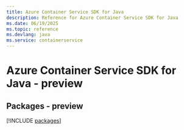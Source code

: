 ```yaml
---
title: Azure Container Service SDK for Java
description: Reference for Azure Container Service SDK for Java
ms.date: 06/19/2025
ms.topic: reference
ms.devlang: java
ms.service: containerservice
---
```

# Azure Container Service SDK for Java - preview
## Packages - preview
[!INCLUDE [packages](container-service-index.md)]